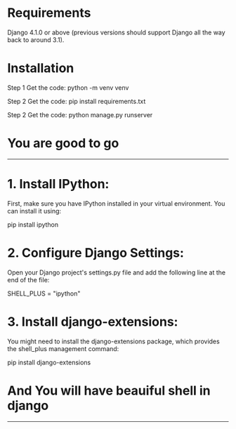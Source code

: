 # Requirements 
Django 4.1.0 or above (previous versions should support Django all the way back to around 3.1).

#  Installation
Step 1 
Get the code: python -m venv venv

Step 2
Get the code: pip install requirements.txt

Step 2
Get the code: python manage.py runserver 


#  You are good to go

-------------------------------------------------------------------------------------------------
#  1. Install IPython:
First, make sure you have IPython installed in your virtual environment. You can install it using:

pip install ipython


#  2. Configure Django Settings:
Open your Django project's settings.py file and add the following line at the end of the file:

SHELL_PLUS = "ipython"


#  3. Install django-extensions:
You might need to install the django-extensions package, which provides the shell_plus management command:

pip install django-extensions


# And You will have beauiful shell in django
-------------------------------------------------------------------------------------------------